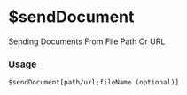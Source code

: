 # $sendDocument

Sending Documents From File Path Or URL

### Usage
```plan
$sendDocument[path/url;fileName (optional)]
```
